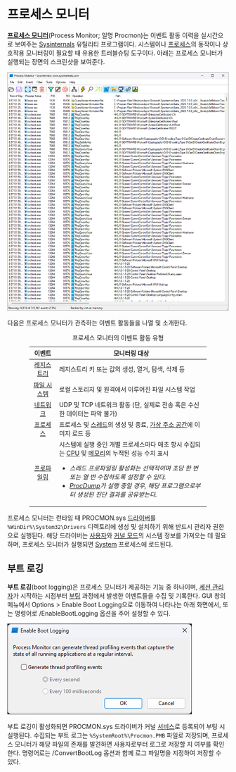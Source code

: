 # 프로세스 모니터
**[프로세스 모니터](https://aka.ms/procmon)**(Process Monitor; 일명 Procmon)는 이벤트 활동 이력을 실시간으로 보여주는 [Sysinternals](Sysinternals.md) 유틸리티 프로그램이다. 시스템이나 [프로세스](Process.md)의 동작이나 상호작용 모니터링이 필요할 때 유용한 트러블슈팅 도구이다. 아래는 프로세스 모니터가 실행되는 장면의 스크린샷을 보여준다.

![프로세스 모니터 유틸리티 프로그램](./images/sysinternals_procmon.png)

다음은 프로세스 모니터가 관측하는 이벤트 활동들을 나열 및 소개한다.

<table style="width: 80%; margin-left: auto; margin-right: auto;"><caption style="caption-side: top;">프로세스 모니터의 이벤트 활동 유형</caption><colgroup><col style="width: 15%;"/><col style="width: 85%;"/></colgroup><thead><tr><th style="text-align: center;">이벤트</th><th style="text-align: center;">모니터링 대상</th></tr></thead><tbody><tr><td style="text-align: center;"><a href="Registry.md">레지스트리</a></td><td>레지스트리 키 또는 값의 생성, 열거, 탐색, 삭제 등</td></tr><tr><td style="text-align: center;"><a href="FileSystem.md">파일 시스템</a></td><td>로컬 스토리지 및 원격에서 이루어진 파일 시스템 작업</td></tr><tr><td style="text-align: center;"><a href="Network.md">네트워크</a></td><td>UDP 및 TCP 네트워크 활동 (단, 실제로 전송 혹은 수신한 데이터는 파악 불가)</td></tr><tr><td style="text-align: center;"><a href="Process.md">프로세스</a></td><td>프로세스 및 <a href="Process.md#스레드">스레드</a>의 생성 및 종료, <a href="Process.md#가상-주소-공간">가상 주소 공간</a>에 이미지 로드 등</td></tr><tr><td style="text-align: center;"><a href="https://en.wikipedia.org/wiki/Profiling_(computer_programming)">프로파일링</a></td><td>시스템에 실행 중인 개별 프로세스마다 매초 항시 수집되는 <a href="Processor.md">CPU</a> 및 <a href="Memory.md">메모리</a>의 누적된 성능 수치 표시<ul><li><i>스레드 프로파일링 활성화는 선택적이며 초당 한 번 또는 열 번 수집하도록 설정할 수 있다.</i></li><li><i><a href="ProcDump.md">ProcDump</a>가 실행 중일 경우, 해당 프로그램으로부터 생성된 진단 결과를 공유받는다.</i></li></ul></td></tr></tbody></table>

프로세스 모니터는 런타임 때 PROCMON.sys [드라이버](Driver.md#드라이버)를 `%WinDir%\System32\Drivers` 디렉토리에 생성 및 설치하기 위해 반드시 관리자 권한으로 실행된다. 해당 드라이버는 [사용자](Processor.md#권한-수준)와 [커널 모드](Processor.md#권한-수준)의 시스템 정보를 가져오는 데 필요하며, 프로세스 모니터가 실행되면 [System](Process.md#시스템-프로세스) 프로세스에 로드된다.

## 부트 로깅
**부트 로깅**(boot logging)은 프로세스 모니터가 제공하는 기능 중 하나이며, [세션 관리자](Process.md#세션-관리자)가 시작하는 시점부터 [부팅](Boot.md) 과정에서 발생한 이벤트들을 수집 및 기록한다. GUI 창의 메뉴에서 Options > Enable Boot Logging으로 이동하여 나타나는 아래 화면에서, 또는 명령어로 /EnableBootLogging 옵션을 주어 설정할 수 있다.

![프로세스 모니터의 부트 로깅 활성화 창](./images/sysinternals_procmon_bootlog.png)

부트 로깅이 활성화되면 PROCMON.sys 드라이버가 커널 [서비스](Service.md#서비스-제어-관리자)로 등록되어 부팅 시 실행된다. 수집되는 부트 로그는 `%SystemRoot%\Procmon.PMB` 파일로 저장되며, 프로세스 모니터가 해당 파일의 존재를 발견하면 사용자로부터 로그로 저장할 지 여부를 확인한다. 명령어로는 /ConvertBootLog 옵션과 함께 로그 파일명을 지정하여 저장할 수 있다.
